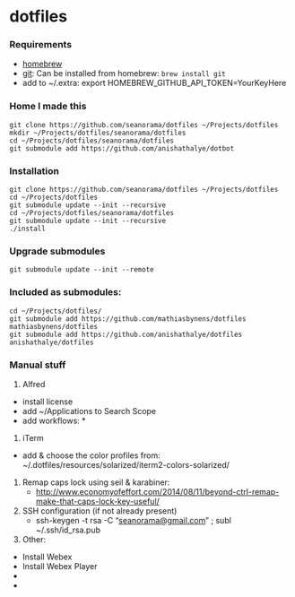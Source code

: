 dotfiles
========

### Requirements

  * [homebrew](http://brew.sh/)
  * [git](http://git-scm.com/): Can be installed from homebrew: ```brew install git```
  * add to ~/.extra: export HOMEBREW_GITHUB_API_TOKEN=YourKeyHere

### Home I made this

```
git clone https://github.com/seanorama/dotfiles ~/Projects/dotfiles
mkdir ~/Projects/dotfiles/seanorama/dotfiles
cd ~/Projects/dotfiles/seanorama/dotfiles
git submodule add https://github.com/anishathalye/dotbot
```

### Installation

```
git clone https://github.com/seanorama/dotfiles ~/Projects/dotfiles
cd ~/Projects/dotfiles
git submodule update --init --recursive
cd ~/Projects/dotfiles/seanorama/dotfiles
git submodule update --init --recursive
./install
```

### Upgrade submodules

```
git submodule update --init --remote
```

### Included as submodules:

```
cd ~/Projects/dotfiles/
git submodule add https://github.com/mathiasbynens/dotfiles mathiasbynens/dotfiles
git submodule add https://github.com/anishathalye/dotfiles anishathalye/dotfiles
```

### Manual stuff

1. Alfred
  * install license
  * add ~/Applications to Search Scope 
  * add workflows:
    *
1. iTerm
  * add & choose the color profiles from: ~/.dotfiles/resources/solarized/iterm2-colors-solarized/
1. Remap caps lock using seil & karabiner:
    * http://www.economyofeffort.com/2014/08/11/beyond-ctrl-remap-make-that-caps-lock-key-useful/
1. SSH configuration (if not already present)
    * ssh-keygen -t rsa -C “seanorama@gmail.com” ; subl ~/.ssh/id_rsa.pub
1. Other:
  * Install Webex
  * Install Webex Player
*
* 

